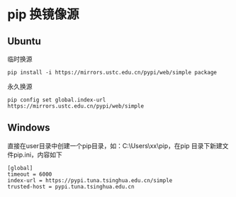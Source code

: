 # pip 换镜像源

## Ubuntu

临时换源
```terminal
pip install -i https://mirrors.ustc.edu.cn/pypi/web/simple package
```

永久换源
```terminal
pip config set global.index-url https://mirrors.ustc.edu.cn/pypi/web/simple
```

## Windows

直接在user目录中创建一个pip目录，如：C:\Users\xx\pip，在pip 目录下新建文件pip.ini，内容如下

```Text
[global]
timeout = 6000
index-url = https://pypi.tuna.tsinghua.edu.cn/simple
trusted-host = pypi.tuna.tsinghua.edu.cn
```